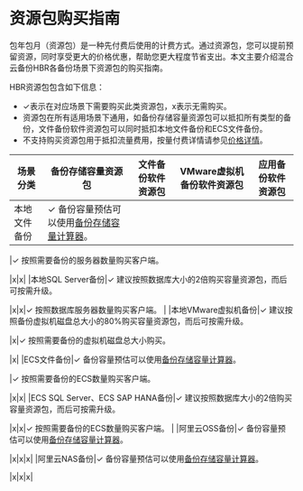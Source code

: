 # 资源包购买指南

包年包月（资源包）是一种先付费后使用的计费方式。通过资源包，您可以提前预留资源，同时享受更大的价格优惠，帮助您更大程度节省支出。本文主要介绍混合云备份HBR各备份场景下资源包的购买指南。

HBR资源包包含如下信息：

-   ✓表示在对应场景下需要购买此类资源包，x表示无需购买。
-   资源包在所有适用场景下通用，如备份存储容量资源包可以抵扣所有类型的备份，文件备份软件资源包可以同时抵扣本地文件备份和ECS文件备份。
-   不支持购买资源包用于抵扣流量费用，按量付费详情请参见[价格详情](https://cn.aliyun.com/price/detail/hbr)。

|场景分类|备份存储容量资源包|文件备份软件资源包|VMware虚拟机备份软件资源包|应用备份软件资源包|
|----|---------|---------|----------------|---------|
|本地文件备份|✓ 备份容量预估可以使用[备份存储容量计算器](https://g.alicdn.com/aliyun/brs/2.7.1/calc.html)。

|✓ 按照需要备份的服务器数量购买客户端。

|x|x|
|本地SQL Server备份|✓ 建议按照数据库大小的2倍购买容量资源包，而后可按需升级。

|x|x|✓ 按照数据库服务器数量购买客户端。 |
|本地VMware虚拟机备份|✓ 建议按照备份虚拟机磁盘总大小的80%购买容量资源包，而后可按需升级。

|x|✓ 按照需要备份的虚拟机磁盘总大小购买。

|x|
|ECS文件备份|✓ 备份容量预估可以使用[备份存储容量计算器](https://g.alicdn.com/aliyun/brs/2.7.1/calc.html)。

|✓ 按照需要备份的ECS数量购买客户端。

|x|x|
|ECS SQL Server、ECS SAP HANA备份|✓ 建议按照数据库大小的2倍购买容量资源包，而后可按需升级。

|x|x|✓ 按照需要备份的ECS数量购买客户端。 |
|阿里云OSS备份|✓ 备份容量预估可以使用[备份存储容量计算器](https://g.alicdn.com/aliyun/brs/2.7.1/calc.html)。

|x|x|x|
|阿里云NAS备份|✓ 备份容量预估可以使用[备份存储容量计算器](https://g.alicdn.com/aliyun/brs/2.7.1/calc.html)。

|x|x|x|


